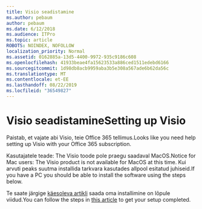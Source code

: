 ```yaml
---
title: Visio seadistamine
ms.author: pebaum
author: pebaum
ms.date: 6/12/2018
ms.audience: ITPro
ms.topic: article
ROBOTS: NOINDEX, NOFOLLOW
localization_priority: Normal
ms.assetid: 0162885a-13d5-4400-9972-935c9186c608
ms.openlocfilehash: 41933beae4fa15623533a886ced1511edebd6166
ms.sourcegitcommit: 1d98db8acb9959aba3b5e308a567ade6b62da56c
ms.translationtype: MT
ms.contentlocale: et-EE
ms.lasthandoff: 08/22/2019
ms.locfileid: "36549827"
---
```

# <a name="setting-up-visio"></a><span data-ttu-id="9da60-102">Visio seadistamine</span><span class="sxs-lookup"><span data-stu-id="9da60-102">Setting up Visio</span></span>

<span data-ttu-id="9da60-103">Paistab, et vajate abi Visio, teie Office 365 tellimus.</span><span class="sxs-lookup"><span data-stu-id="9da60-103">Looks like you need help setting up Visio with your Office 365 subscription.</span></span>
  
<span data-ttu-id="9da60-104">Kasutajatele teade: The Visio toode pole praegu saadaval MacOS.</span><span class="sxs-lookup"><span data-stu-id="9da60-104">Notice for Mac users: The Visio product is not available for MacOS at this time.</span></span> <span data-ttu-id="9da60-105">Kui arvuti peaks suutma installida tarkvara kasutades allpool esitatud juhiseid.</span><span class="sxs-lookup"><span data-stu-id="9da60-105">If you have a PC you should be able to install the software using the steps below.</span></span>
  
<span data-ttu-id="9da60-106">Te saate järgige [käesoleva artikli](https://support.office.com/article/f98f21e3-aa02-4827-9167-ddab5b025710.aspx) saada oma installimine on lõpule viidud.</span><span class="sxs-lookup"><span data-stu-id="9da60-106">You can follow the steps in [this article](https://support.office.com/article/f98f21e3-aa02-4827-9167-ddab5b025710.aspx) to get your setup completed.</span></span> 
  

